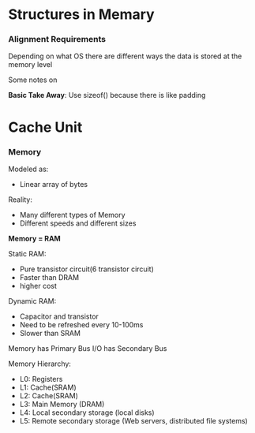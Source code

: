 # Structures in Memary

### Alignment Requirements

Depending on what OS there are different ways the data is stored at the memory level

Some notes on

**Basic Take Away**: Use sizeof() because there is like padding

# Cache Unit

### Memory

Modeled as:
* Linear array of bytes

Reality:
* Many different types of Memory
* Different speeds and different sizes

**Memory = RAM**

Static RAM:
* Pure transistor circuit(6 transistor circuit)
* Faster than DRAM
* higher cost

Dynamic RAM:
* Capacitor and transistor
* Need to be refreshed every 10-100ms
* Slower than SRAM


Memory has Primary Bus
I/O has Secondary Bus

Memory Hierarchy:
* L0: Registers
* L1: Cache(SRAM)
* L2: Cache(SRAM)
* L3: Main Memory (DRAM)
* L4: Local secondary storage (local disks)
* L5: Remote secondary storage (Web servers, distributed file systems)
